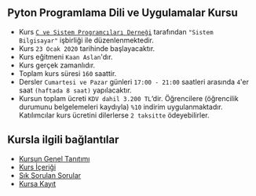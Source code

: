 ## Pyton Programlama Dili ve Uygulamalar Kursu

+ Kurs [`C ve Sistem Programcıları Derneği`](http://www.csystem.org/) tarafından `"Sistem Bilgisayar"` işbirliği ile düzenlenmektedir.
+ Kurs `23 Ocak 2020` tarihinde başlayacaktır.
+ Kurs eğitmeni `Kaan Aslan`'dır.
+ Kurs gerçek zamanlıdır.
+ Toplam kurs süresi `160` saattir. 
+ Dersler `Cumartesi ve Pazar` günleri `17:00 - 21:00` saatleri arasında `4`'er saat `(haftada 8 saat)` yapılacaktır. 
+ Kursun toplam ücreti `KDV dahil 3.200 TL`‘dir. Öğrencilere (öğrencilik durumunu belgelemeleri kaydıyla) `%10` indirim uygulanmaktadır. Katılımcılar kurs ücretini dilerlerse `2 taksitte` ödeyebilirler.

## Kursla ilgili bağlantılar
+ [Kursun Genel Tanıtımı](https://github.com/CSD-1993/Pyton_Programlama_Dili_ve_Uygulamalari/blob/master/kurs_tanitimi.md)
+ [Kurs İçeriği](https://github.com/CSD-1993/Pyton_Programlama_Dili_ve_Uygulamalari/blob/master/kurs_icerigi.md)
+ [Sık Sorulan Sorular](https://github.com/CSD-1993/Online-Unix-Linux-Sistem-Programlama-Kursu-/blob/master/sss.md)
+ [Kursa Kayıt](https://zoom.us/meeting/register/v5Qld--oqD0rVJfrvoJARlKBjXL6DywZAQ)

